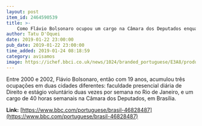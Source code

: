 ```yaml
---
layout: post
item_id: 2464590539
title: >-
    Como Flávio Bolsonaro ocupou um cargo na Câmara dos Deputados enquanto fazia faculdade e estágio no Rio
author: Tatu D'Oquei
date: 2019-01-22 23:00:00
pub_date: 2019-01-22 23:00:00
time_added: 2019-01-24 08:18:59
category: avisamos
image: https://ichef.bbci.co.uk/news/1024/branded_portuguese/E3A8/production/_104708285_hi050848935.jpg
---
```


Entre 2000 e 2002, Flávio Bolsonaro, então com 19 anos, acumulou três ocupações em duas cidades diferentes: faculdade presencial diária de Direito e estágio voluntário duas vezes por semana no Rio de Janeiro, e um cargo de 40 horas semanais na Câmara dos Deputados, em Brasília.

**Link:** [https://www.bbc.com/portuguese/brasil-46828487](https://www.bbc.com/portuguese/brasil-46828487)

